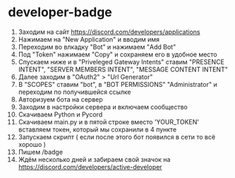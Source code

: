 # developer-badge
1. Заходим на сайт https://discord.com/developers/applications
2. Нажимаем на "New Application" и вводим имя
3. Переходим во влкадку "Bot" и нажимаем "Add Bot"
4. Под "Token" нажимаем "Copy" и сохраняем его в удобное место
5. Спускаем ниже и в "Priveleged Gateway Intents" ставим "PRESENCE INTENT", "SERVER MEMBERS INTENT", "MESSAGE CONTENT INTENT"
6. Далее заходим в "OAuth2" > "Url Generator"
7. В "SCOPES" ставим "bot", в "BOT PERMISSIONS" "Administrator" и переходим по получившейся ссылке
8. Авторизуем бота на сервер
9. Заходим в настройки сервера и включаем сообщество
10. Скачиваем Python и Pycord
11. Скачиваем main.py и в пятой строке вместо 'YOUR_TOKEN' вставляем токен, который мы сохранили в 4 пункте
12. Запускаем скрипт ( если после этого бот появился в сети то всё хорошо )
13. Пишем /badge
14. Ждём несколько дней и забираем свой значок на https://discord.com/developers/active-developer
